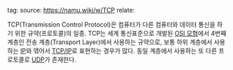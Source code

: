 tag: 
source: https://namu.wiki/w/TCP
relate:

TCP(Transmission Control Protocol)은 컴퓨터가 다른 컴퓨터와 데이터 통신을 하기 위한 규약(프로토콜)의 일종.
TCP는 세계 통신표준으로 개발된 [OSI 모형](https://namu.wiki/w/OSI%20%EB%AA%A8%ED%98%95 "OSI 모형")에서 4번째 계층인 전송 계층(Transport Layer)에서 사용하는 규약으로, 보통 하위 계층에서 사용하는 [IP](https://namu.wiki/w/IP "IP")와 엮어서 [TCP/IP](https://namu.wiki/w/TCP/IP "TCP/IP")로 표현하는 경우가 많다. 동일 계층에서 사용하는 또 다른 프로토콜로 [UDP](https://namu.wiki/w/UDP "UDP")가 존재한다.